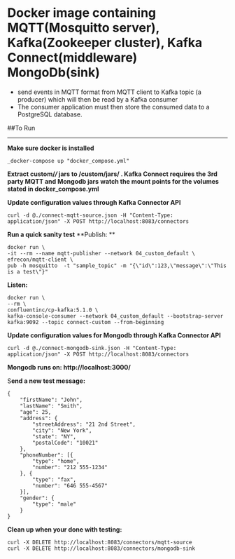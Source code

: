# Docker image containing MQTT(Mosquitto server), Kafka(Zookeeper cluster), Kafka Connect(middleware)  MongoDb(sink)

- send events in MQTT format from MQTT client to Kafka topic (a producer) which will then be read by a Kafka consumer
- The consumer application must then store the consumed data to a PostgreSQL database.

##To Run

---

**Make sure docker is installed**
```
_docker-compose up "docker_compose.yml"
```

**Extract custom/*/* jars to /custom/jars/ . Kafka Connect requires the 3rd party MQTT and Mongodb jars**
**watch the mount points for the volumes stated in docker_compose.yml**

**Update configuration values through Kafka Connector API**
```
curl -d @./connect-mqtt-source.json -H "Content-Type: application/json" -X POST http://localhost:8083/connectors
```


**Run a quick sanity test**
**Publish: **
```
docker run \
-it --rm --name mqtt-publisher --network 04_custom_default \
efrecon/mqtt-client \
pub -h mosquitto  -t "sample_topic" -m "{\"id\":123,\"message\":\"This is a test\"}"
```

**Listen:**
```
docker run \
--rm \
confluentinc/cp-kafka:5.1.0 \
kafka-console-consumer --network 04_custom_default --bootstrap-server kafka:9092 --topic connect-custom --from-beginning
```

**Update configuration values for Mongodb through Kafka Connector API**
```
curl -d @./connect-mongodb-sink.json -H "Content-Type: application/json" -X POST http://localhost:8083/connectors
```

**Mongodb runs on: http://localhost:3000/**

S**end a new test message:**
```
{
    "firstName": "John",
    "lastName": "Smith",
    "age": 25,
    "address": {
        "streetAddress": "21 2nd Street",
        "city": "New York",
        "state": "NY",
        "postalCode": "10021"
    },
    "phoneNumber": [{
        "type": "home",
        "number": "212 555-1234"
    }, {
        "type": "fax",
        "number": "646 555-4567"
    }],
    "gender": {
        "type": "male"
    }
}
```

**Clean up when your done with testing:**
```
curl -X DELETE http://localhost:8083/connectors/mqtt-source
curl -X DELETE http://localhost:8083/connectors/mongodb-sink
```

